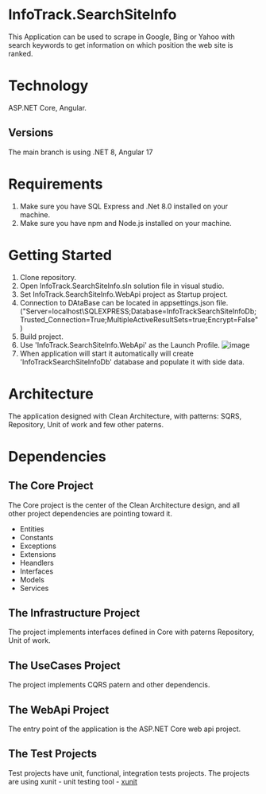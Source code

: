 # InfoTrack.SearchSiteInfo

This Application can be used to scrape in Google, Bing or Yahoo with search keywords to get information on which position the web site is ranked. 

# Technology

ASP.NET Core, Angular.

## Versions

The main branch is using .NET 8, Angular 17

# Requirements

1. Make sure you have SQL Express and .Net 8.0 installed on your machine.
2. Make sure you have npm and Node.js installed on your machine.

# Getting Started

1. Clone repository. 
2. Open InfoTrack.SearchSiteInfo.sln solution file in visual studio. 
3. Set InfoTrack.SearchSiteInfo.WebApi project as Startup project.
4. Connection to DAtaBase can be located in appsettings.json file. 
    ("Server=localhost\\SQLEXPRESS;Database=InfoTrackSearchSiteInfoDb;Trusted_Connection=True;MultipleActiveResultSets=true;Encrypt=False")
5. Build project.
6. Use 'InfoTrack.SearchSiteInfo.WebApi' as the Launch Profile. ![image](https://github.com/user-attachments/assets/17256981-bdc6-40fb-9f7d-33a27893bbbb)
7. When application will start it automatically will create 'InfoTrackSearchSiteInfoDb' database and populate it with side data.


# Architecture

The application designed with Clean Architecture, with patterns: SQRS, Repository, Unit of work and few other paterns.

# Dependencies

## The Core Project

The Core project is the center of the Clean Architecture design, and all other project dependencies are pointing toward it.

- Entities
- Constants
- Exceptions
- Extensions
- Heandlers
- Interfaces
- Models
- Services

## The Infrastructure Project

The project implements interfaces defined in Core with paterns Repository, Unit of work.

## The UseCases Project

The project implements CQRS patern and other dependencis.

## The WebApi Project

The entry point of the application is the ASP.NET Core web api project.

## The Test Projects

Test projects have unit, functional, integration tests projects. The projects are using xunit - unit testing tool - [xunit](https://www.nuget.org/packages/xunit) 




